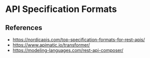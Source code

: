 # API Specification Formats

## References
- https://nordicapis.com/top-specification-formats-for-rest-apis/
- https://www.apimatic.io/transformer/
- https://modeling-languages.com/rest-api-composer/

